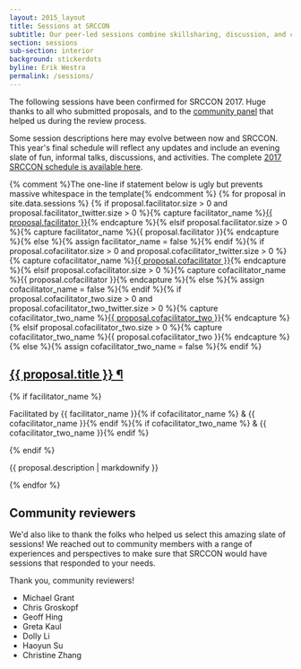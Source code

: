 ```yaml
---
layout: 2015_layout
title: Sessions at SRCCON
subtitle: Our peer-led sessions combine skillsharing, discussion, and collaboration.
section: sessions
sub-section: interior
background: stickerdots
byline: Erik Westra
permalink: /sessions/
---
```


The following sessions have been confirmed for SRCCON 2017. Huge thanks to all who submitted proposals, and to the [community panel](#community-review) that helped us during the review process.

Some session descriptions here may evolve between now and SRCCON. This year's final schedule will reflect any updates and include an evening slate of fun, informal talks, discussions, and activities. The complete [2017 SRCCON schedule is available here](http://schedule.srccon.org).

<div class="session-proposal-list">{% comment %}The one-line if statement below is ugly but prevents massive whitespace in the template{% endcomment %}
{% for proposal in site.data.sessions %}
    {% if proposal.facilitator.size > 0 and proposal.facilitator_twitter.size > 0 %}{% capture facilitator_name %}<a href="https://twitter.com/{{ proposal.facilitator_twitter }}">{{ proposal.facilitator }}</a>{% endcapture %}{% elsif proposal.facilitator.size > 0 %}{% capture facilitator_name %}{{ proposal.facilitator }}{% endcapture %}{% else %}{% assign facilitator_name = false %}{% endif %}{% if proposal.cofacilitator.size > 0 and proposal.cofacilitator_twitter.size > 0 %}{% capture cofacilitator_name %}<a href="https://twitter.com/{{ proposal.cofacilitator_twitter }}">{{ proposal.cofacilitator }}</a>{% endcapture %}{% elsif proposal.cofacilitator.size > 0 %}{% capture cofacilitator_name %}{{ proposal.cofacilitator }}{% endcapture %}{% else %}{% assign cofacilitator_name = false %}{% endif %}{% if proposal.cofacilitator_two.size > 0 and proposal.cofacilitator_two_twitter.size > 0 %}{% capture cofacilitator_two_name %}<a href="https://twitter.com/{{ proposal.cofacilitator_two_twitter }}">{{ proposal.cofacilitator_two }}</a>{% endcapture %}{% elsif proposal.cofacilitator_two.size > 0 %}{% capture cofacilitator_two_name %}{{ proposal.cofacilitator_two }}{% endcapture %}{% else %}{% assign cofacilitator_two_name = false %}{% endif %}
    <div class="session-proposal" id="proposal-{{ proposal.id }}">
        <h2 class="session-title"><a href="#proposal-{{ proposal.id }}">{{ proposal.title }} <span class="permalink">&para;</span></a></h2>
        {% if facilitator_name %}<p class="facilitator">Facilitated by {{ facilitator_name }}{% if cofacilitator_name %} &amp; {{ cofacilitator_name }}{% endif %}{% if cofacilitator_two_name %} &amp; {{ cofacilitator_two_name }}{% endif %}</p>{% endif %}
        <p class="session-description">{{ proposal.description | markdownify }}</p>
    </div>
{% endfor %}
</div>

<script src="https://cdnjs.cloudflare.com/ajax/libs/jquery/2.1.3/jquery.min.js"></script>
<script src="/media/js/listfilter.min.js"></script>
<script>
var filter = ListFilter({
    listContainer: '.session-proposal-list',
    filterItemClass: '.session-proposal'
});
</script>

<span id="community-review"></span>

## Community reviewers

We'd also like to thank the folks who helped us select this amazing slate of sessions! We reached out to community members with a range of experiences and perspectives to make sure that SRCCON would have sessions that responded to your needs.

Thank you, community reviewers!

* Michael Grant
* Chris Groskopf
* Geoff Hing
* Greta Kaul
* Dolly Li
* Haoyun Su
* Christine Zhang
